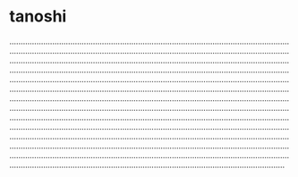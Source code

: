 # tanoshi

......................................................................................................................................................................................................................................................................................................................................................................................................................................................................................................................................................................................................................................................................................................................................................................................................................................................................................................................................................................................................................................................................................................................................................................................................................................................................................................................................................................................................................................................................................................................................................................................................................................................................................................................................................................................................